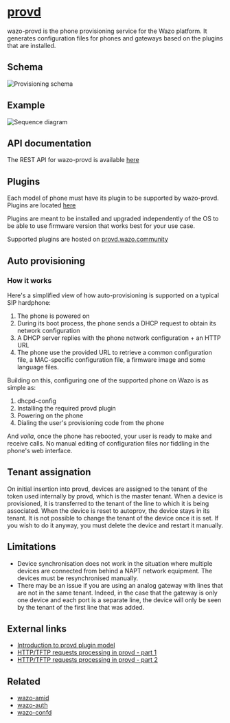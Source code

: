 # [provd](https://github.com/wazo-platform/wazo-provd)

wazo-provd is the phone provisioning service for the Wazo platform. It generates configuration files for phones and gateways based on the plugins that are installed.

## Schema

![Provisioning schema](diagram.svg)

## Example

![Sequence diagram](sequence-diagram.svg)

## API documentation

The REST API for wazo-provd is available [here](../documentation/api/provisioning.html)

## Plugins

Each model of phone must have its plugin to be supported by wazo-provd. Plugins are located [here](https://github.com/wazo-platform/wazo-provd-plugins)

Plugins are meant to be installed and upgraded independently of the OS to be able to use firmware version that works best for your use case.

Supported plugins are hosted on [provd.wazo.community](http://provd.wazo.community/plugins/1/stable/)

## Auto provisioning

### How it works

Here's a simplified view of how auto-provisioning is supported on a typical SIP hardphone:

1. The phone is powered on
2. During its boot process, the phone sends a DHCP request to obtain its network configuration
3. A DHCP server replies with the phone network configuration + an HTTP URL
4. The phone use the provided URL to retrieve a common configuration file, a
   MAC-specific configuration file, a firmware image and some language files.

Building on this, configuring one of the supported phone on Wazo is as simple as:

1. dhcpd-config
2. Installing the required provd plugin
3. Powering on the phone
4. Dialing the user's provisioning code from the phone

And *voila*, once the phone has rebooted, your user is ready to make and receive calls.
No manual editing of configuration files nor fiddling in the phone's web interface.

## Tenant assignation

On initial insertion into provd, devices are assigned to the tenant of the token used internally by
provd, which is the master tenant. When a device is provisioned, it is transferred to the tenant of
the line to which it is being associated. When the device is reset to autoprov, the device stays in
its tenant. It is not possible to change the tenant of the device once it is set. If you wish to do
it anyway, you must delete the device and restart it manually.

## Limitations

* Device synchronisation does not work in the situation where multiple devices are connected from
  behind a NAPT network equipment. The devices must be resynchronised manually.
* There may be an issue if you are using an analog gateway with lines that are not in the same
  tenant. Indeed, in the case that the gateway is only one device and each port is a separate line,
  the device will only be seen by the tenant of the first line that was added.

## External links

* [Introduction to provd plugin model](../contribute/introduction-to-the-plugin-model-of-the-new-provisioning-server)
* [HTTP/TFTP requests processing in provd - part 1](../contribute/httptftp-requests-processing-in-provd-part-1)
* [HTTP/TFTP requests processing in provd - part 2](../contribute/httptftp-requests-processing-in-provd-part-2)

## Related

* [wazo-amid](amid.html)
* [wazo-auth](authentication.html)
* [wazo-confd](configuration.html)
